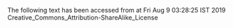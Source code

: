 The following text has been accessed from at Fri Aug 9 03:28:25 IST 2019
Creative_Commons_Attribution-ShareAlike_License
